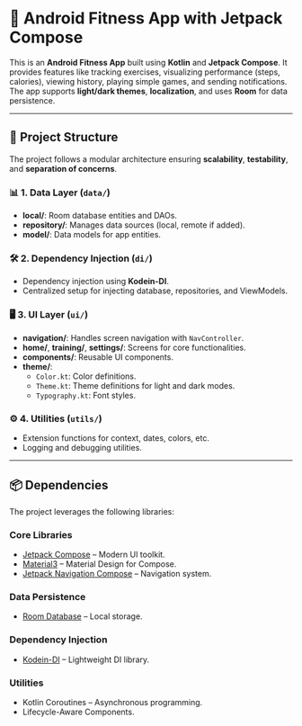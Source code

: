# 🚀 Android Fitness App with Jetpack Compose

This is an **Android Fitness App** built using **Kotlin** and **Jetpack Compose**. It provides features like tracking exercises, visualizing performance (steps, calories), viewing history, playing simple games, and sending notifications. The app supports **light/dark themes**, **localization**, and uses **Room** for data persistence.

---

## 📂 **Project Structure**

The project follows a modular architecture ensuring **scalability**, **testability**, and **separation of concerns**.

### 📊 **1. Data Layer (`data/`)**
- **local/**: Room database entities and DAOs.
- **repository/**: Manages data sources (local, remote if added).
- **model/**: Data models for app entities.

### 🛠️ **2. Dependency Injection (`di/`)**
- Dependency injection using **Kodein-DI**.
- Centralized setup for injecting database, repositories, and ViewModels.

### 🖥️ **3. UI Layer (`ui/`)**
- **navigation/**: Handles screen navigation with `NavController`.
- **home/**, **training/**, **settings/**: Screens for core functionalities.
- **components/**: Reusable UI components.
- **theme/**:
    - `Color.kt`: Color definitions.
    - `Theme.kt`: Theme definitions for light and dark modes.
    - `Typography.kt`: Font styles.

### ⚙️ **4. Utilities (`utils/`)**
- Extension functions for context, dates, colors, etc.
- Logging and debugging utilities.


---

## 📦 **Dependencies**

The project leverages the following libraries:

### **Core Libraries**
- [Jetpack Compose](https://developer.android.com/jetpack/compose) – Modern UI toolkit.
- [Material3](https://m3.material.io/) – Material Design for Compose.
- [Jetpack Navigation Compose](https://developer.android.com/jetpack/compose/navigation) – Navigation system.

### **Data Persistence**
- [Room Database](https://developer.android.com/jetpack/androidx/releases/room) – Local storage.

### **Dependency Injection**
- [Kodein-DI](https://kodein.org/Kodein-DI/) – Lightweight DI library.

### **Utilities**
- Kotlin Coroutines – Asynchronous programming.
- Lifecycle-Aware Components.